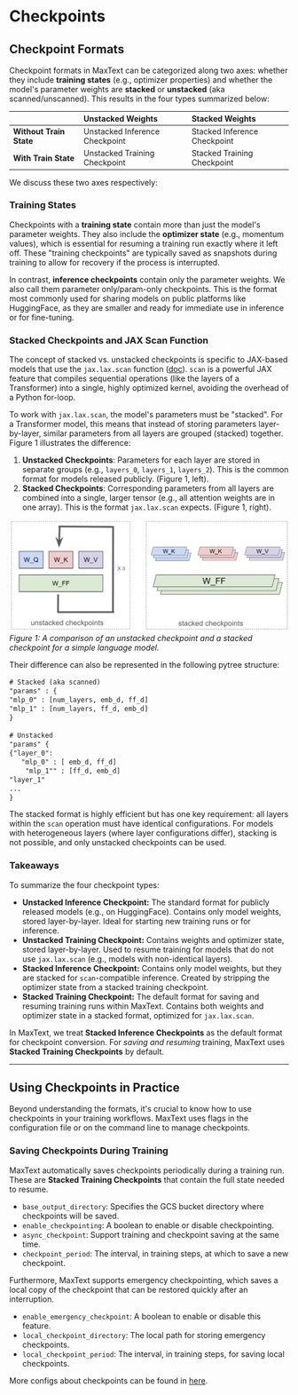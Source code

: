 # Checkpoints

## Checkpoint Formats

Checkpoint formats in MaxText can be categorized along two axes: whether they include **training states** (e.g., optimizer properties) and whether the model's parameter weights are **stacked** or **unstacked** (aka scanned/unscanned). This results in the four types summarized below:

|                           | **Unstacked Weights**  | **Stacked Weights**  |
| :------------------------ | :------------------------------------- | :-------------------------------------- |
| **Without Train State**   | Unstacked Inference Checkpoint         | Stacked Inference Checkpoint           |
| **With Train State**      | Unstacked Training Checkpoint          | Stacked Training Checkpoint            |

We discuss these two axes respectively:

### Training States

Checkpoints with a **training state** contain more than just the model's parameter weights. They also include the **optimizer state** (e.g., momentum values), which is essential for resuming a training run exactly where it left off. These "training checkpoints" are typically saved as snapshots during training to allow for recovery if the process is interrupted.

In contrast, **inference checkpoints** contain only the parameter weights. We also call them parameter only/param-only checkpoints. This is the format most commonly used for sharing models on public platforms like HuggingFace, as they are smaller and ready for immediate use in inference or for fine-tuning.

### Stacked Checkpoints and JAX Scan Function 

The concept of stacked vs. unstacked checkpoints is specific to JAX-based models that use the `jax.lax.scan` function ([doc](https://jax.readthedocs.io/en/latest/_autosummary/jax.lax.scan.html)). `scan` is a powerful JAX feature that compiles sequential operations (like the layers of a Transformer) into a single, highly optimized kernel, avoiding the overhead of a Python for-loop.

To work with `jax.lax.scan`, the model's parameters must be "stacked". For a Transformer model, this means that instead of storing parameters layer-by-layer, similar parameters from all layers are grouped (stacked) together. Figure 1 illustrates the difference:

1. **Unstacked Checkpoints**: Parameters for each layer are stored in separate groups (e.g., `layers_0`, `layers_1`, `layers_2`). This is the common format for models released publicly. (Figure 1, left).
2. **Stacked Checkpoints**: Corresponding parameters from all layers are combined into a single, larger tensor (e.g., all attention weights are in one array). This is the format `jax.lax.scan` expects. (Figure 1, right).

![Illustration of an unstacked checkpoint versus a stacked checkpoint.](checkpoints_explain.png)
*Figure 1: A comparison of an unstacked checkpoint and a stacked checkpoint for a simple language model.*

Their difference can also be represented in the following pytree structure:
```
# Stacked (aka scanned)
"params" : {
"mlp_0" : [num_layers, emb_d, ff_d]
"mlp_1" : [num_layers, ff_d, emb_d]
}

# Unstacked
"params" {
{"layer_0":
   "mlp_0" : [ emb_d, ff_d]
    "mlp_1"" : [ff_d, emb_d]
"layer_1"
...
}
```

The stacked format is highly efficient but has one key requirement: all layers within the `scan` operation must have identical configurations. For models with heterogeneous layers (where layer configurations differ), stacking is not possible, and only unstacked checkpoints can be used.

### Takeaways

To summarize the four checkpoint types:

- **Unstacked Inference Checkpoint:** The standard format for publicly released models (e.g., on HuggingFace). Contains only model weights, stored layer-by-layer. Ideal for starting new training runs or for inference.
- **Unstacked Training Checkpoint:** Contains weights and optimizer state, stored layer-by-layer. Used to resume training for models that do not use `jax.lax.scan` (e.g., models with non-identical layers).
- **Stacked Inference Checkpoint:** Contains only model weights, but they are stacked for `scan`-compatible inference. Created by stripping the optimizer state from a stacked training checkpoint.
- **Stacked Training Checkpoint:** The default format for saving and resuming training runs within MaxText. Contains both weights and optimizer state in a stacked format, optimized for `jax.lax.scan`.

In MaxText, we treat **Stacked Inference Checkpoints** as the default format for checkpoint conversion. For *saving and resuming* training, MaxText uses **Stacked Training Checkpoints** by default. 

---

## Using Checkpoints in Practice

Beyond understanding the formats, it's crucial to know how to use checkpoints in your training workflows. MaxText uses flags in the configuration file or on the command line to manage checkpoints.

### Saving Checkpoints During Training

MaxText automatically saves checkpoints periodically during a training run. These are **Stacked Training Checkpoints** that contain the full state needed to resume.

-   `base_output_directory`: Specifies the GCS bucket directory where checkpoints will be saved.
-   `enable_checkpointing`: A boolean to enable or disable checkpointing.
-   `async_checkpoint`: Support training and checkpoint saving at the same time.
-   `checkpoint_period`: The interval, in training steps, at which to save a new checkpoint.

Furthermore, MaxText supports emergency checkpointing, which saves a local copy of the checkpoint that can be restored quickly after an interruption.

-   `enable_emergency_checkpoint`: A boolean to enable or disable this feature.
-   `local_checkpoint_directory`: The local path for storing emergency checkpoints.
-   `local_checkpoint_period`: The interval, in training steps, for saving local checkpoints.

More configs about checkpoints can be found in [here](https://github.com/AI-Hypercomputer/maxtext/blob/518a87037abb2497a2514ff0c8ffc263c69c6f9f/src/maxtext/configs/base.yml#L23-L65).
